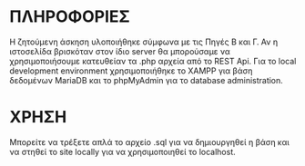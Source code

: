 # ΠΛΗΡΟΦΟΡΙΕΣ
 Η ζητούμενη άσκηση υλοποιήθηκε σύμφωνα με τις Πηγές Β και Γ. Αν η ιστοσελίδα βρισκόταν στον ίδιο server θα μπορούσαμε να χρησιμοποιήσουμε κατευθείαν τα .php αρχεία από το REST Api.
Για το local development environment χρησιμοποιήθηκε το XAMPP για βάση δεδομένων MariaDB και το phpMyAdmin για το database administration.

# ΧΡΗΣΗ
Μπορείτε να τρέξετε απλά το αρχείο .sql για να δημιουργηθεί η βάση και να στηθεί το site locally για να χρησιμοποιηθεί το localhost.
